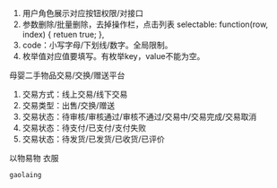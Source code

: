 1. 用户角色展示对应按钮权限/对接口
2. 参数删除/批量删除，去掉操作栏，点击列表 selectable: function(row, index) { retuen true; },
3. code：小写字母/下划线/数字。全局限制。
4. 枚举值对应值要填写。有枚举key，value不能为空。


母婴二手物品交易/交换/赠送平台

1. 交易方式：线上交易/线下交易
2. 交易类型：出售/交换/赠送
3. 交易状态：待审核/审核通过/审核不通过/交易中/交易完成/交易取消
4. 交易状态：待支付/已支付/支付失败
5. 交易状态：待发货/已发货/已收货/已评价

以物易物
衣服

`gaolaing`
